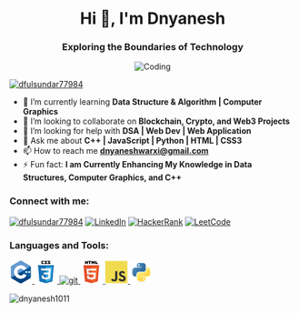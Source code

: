 <h1 align="center">Hi 👋, I'm Dnyanesh</h1>
<h3 align="center">Exploring the Boundaries of Technology</h3>

<!-- Image in landscape mode centered below the header -->
<p align="center">
  <img alt="Coding" width="600" src="https://media1.giphy.com/media/v1.Y2lkPTc5MGI3NjExNGY0OXQyNTBjNXpxOTU3OHRla3k5d3hzM3BjaTN5eDdzdDJ1dGd4cyZlcD12MV9pbnRlcm5hbF9naWZfYnlfaWQmY3Q9Zw/SWoSkN6DxTszqIKEqv/giphy.webp" />
</p>

<p align="left"> <a href="https://twitter.com/dfulsundar77984" target="blank"><img src="https://img.shields.io/twitter/follow/dfulsundar77984?logo=twitter&style=for-the-badge" alt="dfulsundar77984" /></a> </p>

- 🌱 I’m currently learning **Data Structure & Algorithm | Computer Graphics**
- 👯 I’m looking to collaborate on **Blockchain, Crypto, and Web3 Projects**
- 🤝 I’m looking for help with **DSA | Web Dev | Web Application**
- 💬 Ask me about **C++ | JavaScript | Python | HTML | CSS3**
- 📫 How to reach me **dnyaneshwarxi@gmail.com**
- ⚡ Fun fact: **I am Currently Enhancing My Knowledge in Data Structures, Computer Graphics, and C++**

<h3 align="left">Connect with me:</h3>
<p align="left">
  <a href="https://twitter.com/dfulsundar77984" target="blank"><img align="center" src="https://raw.githubusercontent.com/rahuldkjain/github-profile-readme-generator/master/src/images/icons/Social/twitter.svg" alt="dfulsundar77984" height="30" width="40" /></a>
  <a href="https://linkedin.com/in/https://www.linkedin.com/in/dnyaneshwar-fulsundar-37ba77277?utm_source=share&utm_campaign=share_via&utm_content=profile&utm_medium=android_app" target="blank"><img align="center" src="https://raw.githubusercontent.com/rahuldkjain/github-profile-readme-generator/master/src/images/icons/Social/linked-in-alt.svg" alt="LinkedIn" height="30" width="40" /></a>
  <a href="https://www.hackerrank.com/dnyaneshwarxi" target="blank"><img align="center" src="https://raw.githubusercontent.com/rahuldkjain/github-profile-readme-generator/master/src/images/icons/Social/hackerrank.svg" alt="HackerRank" height="30" width="40" /></a>
  <a href="https://www.leetcode.com/dnyaneshxi" target="blank"><img align="center" src="https://raw.githubusercontent.com/rahuldkjain/github-profile-readme-generator/master/src/images/icons/Social/leet-code.svg" alt="LeetCode" height="30" width="40" /></a>
</p>

<h3 align="left">Languages and Tools:</h3>
<p align="left"> 
  <a href="https://www.w3schools.com/cpp/" target="_blank" rel="noreferrer"> 
    <img src="https://raw.githubusercontent.com/devicons/devicon/master/icons/cplusplus/cplusplus-original.svg" alt="cplusplus" width="40" height="40"/> 
  </a> 
  <a href="https://www.w3schools.com/css/" target="_blank" rel="noreferrer"> 
    <img src="https://raw.githubusercontent.com/devicons/devicon/master/icons/css3/css3-original-wordmark.svg" alt="css3" width="40" height="40"/> 
  </a> 
  <a href="https://git-scm.com/" target="_blank" rel="noreferrer"> 
    <img src="https://www.vectorlogo.zone/logos/git-scm/git-scm-icon.svg" alt="git" width="40" height="40"/> 
  </a> 
  <a href="https://www.w3.org/html/" target="_blank" rel="noreferrer"> 
    <img src="https://raw.githubusercontent.com/devicons/devicon/master/icons/html5/html5-original-wordmark.svg" alt="html5" width="40" height="40"/> 
  </a> 
  <a href="https://developer.mozilla.org/en-US/docs/Web/JavaScript" target="_blank" rel="noreferrer"> 
    <img src="https://raw.githubusercontent.com/devicons/devicon/master/icons/javascript/javascript-original.svg" alt="javascript" width="40" height="40"/> 
  </a> 
  <a href="https://www.python.org" target="_blank" rel="noreferrer"> 
    <img src="https://raw.githubusercontent.com/devicons/devicon/master/icons/python/python-original.svg" alt="python" width="40" height="40"/> 
  </a> 
</p>

<p><img align="center" src="https://github-readme-streak-stats.herokuapp.com/?user=dnyanesh1011&" alt="dnyanesh1011" /></p>
